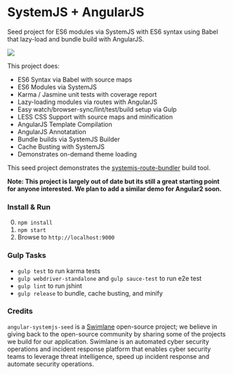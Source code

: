 # SystemJS + AngularJS

Seed project for ES6 modules via SystemJS with ES6 syntax using Babel that lazy-load and bundle build with AngularJS.

![](http://media.giphy.com/media/EldfH1VJdbrwY/giphy.gif)


This project does:

- ES6 Syntax via Babel with source maps
- ES6 Modules via SystemJS
- Karma / Jasmine unit tests with coverage report
- Lazy-loading modules via routes with AngularJS
- Easy watch/browser-sync/lint/test/build setup via Gulp
- LESS CSS Support with source maps and minification
- AngularJS Template Compilation
- AngularJS Annotatation
- Bundle builds via SystemJS Builder
- Cache Busting with SystemJS
- Demonstrates on-demand theme loading

This seed project demonstrates the [systemjs-route-bundler](https://github.com/swimlane/systemjs-route-bundler) build tool.

**Note: This project is largely out of date but its still a great starting point for anyone interested. We plan to add
a similar demo for Angular2 soon.**

### Install & Run

0. `npm install`
1. `npm start`
2. Browse to `http://localhost:9000`

### Gulp Tasks

- `gulp test` to run karma tests
- `gulp webdriver-standalone` and `gulp sauce-test` to run e2e test
- `gulp lint` to run jshint
- `gulp release` to bundle, cache busting, and minify

### Credits

`angular-systemjs-seed` is a [Swimlane](http://swimlane.com) open-source project; we believe in giving back to the open-source community by sharing some of the projects we build for our application. Swimlane is an automated cyber security operations and incident response platform that enables cyber security teams to leverage threat intelligence, speed up incident response and automate security operations.
